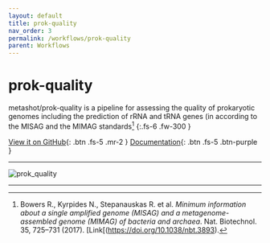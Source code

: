 ```yaml
---
layout: default
title: prok-quality
nav_order: 3
permalink: /workflows/prok-quality
parent: Workflows
---
```


# prok-quality

metashot/prok-quality is a pipeline for assessing the quality of prokaryotic
genomes including the prediction of rRNA and tRNA genes (in according to the
MISAG and the MIMAG standards[^1]
{:.fs-6 .fw-300 }

[View it on GitHub](https://github.com/metashot/prok-quality){: .btn .fs-5 .mr-2 }
[Documentation](https://github.com/metashot/prok-quality/blob/main/README.md){: .btn .fs-5 .btn-purple }

---

![prok_quality](https://img.shields.io/github/v/release/metashot/prok-quality?sort=semver&label=Latast%20release&style=for-the-badge)

---

[^1]: Bowers R., Kyrpides N., Stepanauskas R. et al. *Minimum information about
      a single amplified genome (MISAG) and a metagenome-assembled genome
      (MIMAG) of bacteria and archaea*. Nat. Biotechnol. 35, 725–731 (2017).
      [Link[(https://doi.org/10.1038/nbt.3893).
